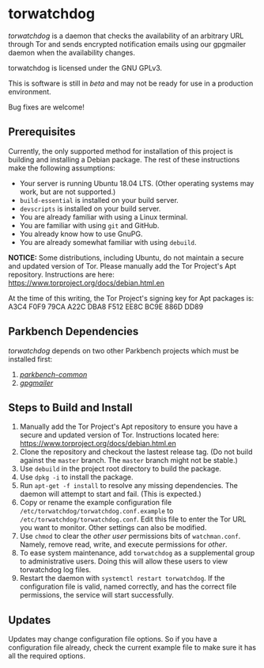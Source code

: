 # torwatchdog

_torwatchdog_ is a daemon that checks the availability of an arbitrary URL through Tor and
sends encrypted notification emails using our gpgmailer daemon when the availability changes.

torwatchdog is licensed under the GNU GPLv3.

This is software is still in _beta_ and may not be ready for use in a production environment.

Bug fixes are welcome!

## Prerequisites

Currently, the only supported method for installation of this project is building and
installing a Debian package. The rest of these instructions make the following assumptions:

*   Your server is running Ubuntu 18.04 LTS. (Other operating systems may work, but are not
    supported.)
*   `build-essential` is installed on your build server.
*   `devscripts` is installed on your build server.
*   You are already familiar with using a Linux terminal.
*   You are familiar with using `git` and GitHub.
*   You already know how to use GnuPG.
*   You are already somewhat familiar with using `debuild`.

**NOTICE:** Some distributions, including Ubuntu, do not maintain a secure and updated
version of Tor. Please manually add the Tor Project's Apt repository. Instructions are
here: https://www.torproject.org/docs/debian.html.en

At the time of this writing, the Tor Project's signing key for Apt packages
is: A3C4 F0F9 79CA A22C DBA8  F512 EE8C BC9E 886D DD89

## Parkbench Dependencies

_torwatchdog_ depends on two other Parkbench projects which must be installed first:

1.  [_parkbench-common_](https://github.com/park-bench/parkbench-common)
2.  [_gpgmailer_](https://github.com/park-bench/gpgmailer)

## Steps to Build and Install

1.  Manually add the Tor Project's Apt repository to ensure you have a secure and updated
    version of Tor. Instructions located here:
    https://www.torproject.org/docs/debian.html.en
2.  Clone the repository and checkout the lastest release tag. (Do not build against the
    `master` branch. The `master` branch might not be stable.)
3.  Use `debuild` in the project root directory to build the package.
4.  Use `dpkg -i` to install the package.
5.  Run `apt-get -f install` to resolve any missing dependencies. The daemon will attempt to
    start and fail. (This is expected.)
6.  Copy or rename the example configuration file
    `/etc/torwatchdog/torwatchdog.conf.example` to `/etc/torwatchdog/torwatchdog.conf`. Edit
    this file to enter the Tor URL you want to monitor. Other settings can also be modified.
7.  Use `chmod` to clear the _other user_ permissions bits of `watchman.conf`. Namely, remove
    read, write, and execute permissions for _other_.
8.  To ease system maintenance, add `torwatchdog` as a supplemental group to administrative
    users. Doing this will allow these users to view torwatchdog log files.
9.  Restart the daemon with `systemctl restart torwatchdog`. If the configuration file is
    valid, named correctly, and has the correct file permissions, the service will start
    successfully.

## Updates

Updates may change configuration file options. So if you have a configuration file already,
check the current example file to make sure it has all the required options.
